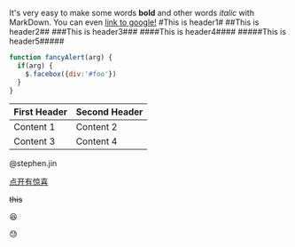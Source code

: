 It's very easy to make some words **bold** and other words *italic* with MarkDown.
You can even [link to google!](http://google.com)
#This is header1#
##This is header2##
###This is header3###
####This is header4####
#####This is header5#####
```javascript
function fancyAlert(arg) {
  if(arg) {
    $.facebox({div:'#foo'})
  }
}
```
First Header    |    Second Header
----------------|-----------------
  Content 1     |      Content 2
  Content 3     |      Content 4

@stephen.jin

[点开有惊喜](https://github.com/stephenjin-sj/stephen.github.io.git)

~~this~~

:laughing:

:sweat:
